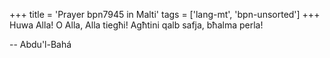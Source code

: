 +++
title = 'Prayer bpn7945 in Malti'
tags = ['lang-mt', 'bpn-unsorted']
+++
Huwa Alla! O Alla, Alla tiegħi! Agħtini qalb safja, bħalma perla!

-- Abdu'l-Bahá
